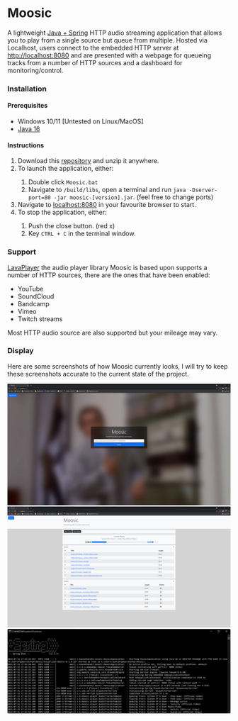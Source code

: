 # Moosic
A lightweight [Java + Spring](https://spring.io/) HTTP audio streaming application that allows you to play from a single source but queue from multiple.
Hosted via Localhost, users connect to the embedded HTTP server at [http://localhost:8080](http://localhost:8080) and are presented with a webpage for queueing tracks from a number of HTTP sources and a dashboard for monitoring/control. 

### Installation

#### Prerequisites
- Windows 10/11 [Untested on Linux/MacOS]
- [Java 16](https://jdk.java.net/16/)

#### Instructions
<ol>
    <li>Download this <a href="https://github.com/BasketBandit/Moosic/archive/refs/heads/main.zip">repository</a> and unzip it anywhere.</li>
    <li>To launch the application, either:</li>
        <ol>
            <li>Double click <code>Moosic.bat</code></li>
            <li>Navigate to <code>/build/libs</code>, open a terminal and run <code>java -Dserver-port=80 -jar moosic-[version].jar</code>. (feel free to change ports)</li>
        </ol>
    <li>Navigate to <a href="http://localhost:8080">localhost:8080</a> in your favourite browser to start.</li>
    <li>To stop the application, either:</li>
        <ol>
            <li>Push the close button. (red x)</li>
            <li>Key <code>CTRL + C</code> in the terminal window.</li>
        </ol>
</ol>

### Support
[LavaPlayer](https://github.com/sedmelluq/lavaplayer) the audio player library Moosic is based upon supports a number of HTTP sources, there are the ones that have been enabled:
- YouTube
- SoundCloud
- Bandcamp
- Vimeo
- Twitch streams

Most HTTP audio source are also supported but your mileage may vary.

### Display
Here are some screenshots of how Moosic currently looks, I will try to keep these screenshots accurate to the current state of the project.

![landing](resources/landing.png)
![dashboard](resources/dashboard.png)
![console](resources/console.png)



